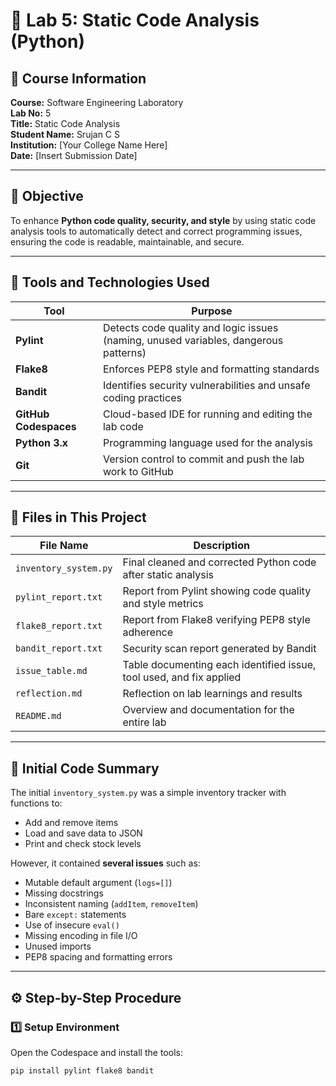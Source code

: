 # 🧮 Lab 5: Static Code Analysis (Python)

## 🏫 Course Information
**Course:** Software Engineering Laboratory  
**Lab No:** 5  
**Title:** Static Code Analysis  
**Student Name:** Srujan C S  
**Institution:** [Your College Name Here]  
**Date:** [Insert Submission Date]

---

## 🎯 Objective
To enhance **Python code quality, security, and style** by using static code analysis tools to automatically detect and correct programming issues, ensuring the code is readable, maintainable, and secure.

---

## 🧰 Tools and Technologies Used
| Tool | Purpose |
|------|----------|
| **Pylint** | Detects code quality and logic issues (naming, unused variables, dangerous patterns) |
| **Flake8** | Enforces PEP8 style and formatting standards |
| **Bandit** | Identifies security vulnerabilities and unsafe coding practices |
| **GitHub Codespaces** | Cloud-based IDE for running and editing the lab code |
| **Python 3.x** | Programming language used for the analysis |
| **Git** | Version control to commit and push the lab work to GitHub |

---

## 📂 Files in This Project
| File Name | Description |
|------------|-------------|
| `inventory_system.py` | Final cleaned and corrected Python code after static analysis |
| `pylint_report.txt` | Report from Pylint showing code quality and style metrics |
| `flake8_report.txt` | Report from Flake8 verifying PEP8 style adherence |
| `bandit_report.txt` | Security scan report generated by Bandit |
| `issue_table.md` | Table documenting each identified issue, tool used, and fix applied |
| `reflection.md` | Reflection on lab learnings and results |
| `README.md` | Overview and documentation for the entire lab |

---

## 🧩 Initial Code Summary
The initial `inventory_system.py` was a simple inventory tracker with functions to:
- Add and remove items  
- Load and save data to JSON  
- Print and check stock levels  

However, it contained **several issues** such as:
- Mutable default argument (`logs=[]`)
- Missing docstrings
- Inconsistent naming (`addItem`, `removeItem`)
- Bare `except:` statements
- Use of insecure `eval()`
- Missing encoding in file I/O
- Unused imports
- PEP8 spacing and formatting errors

---

## ⚙️ Step-by-Step Procedure

### **1️⃣ Setup Environment**
Open the Codespace and install the tools:
```bash
pip install pylint flake8 bandit
